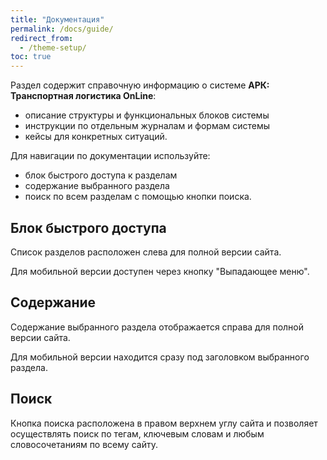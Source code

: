 ```yaml
---
title: "Документация"
permalink: /docs/guide/
redirect_from:
  - /theme-setup/
toc: true
---
```


Раздел содержит справочную информацию о системе
**АРК: Транспортная логистика OnLine**:
-   описание структуры и функциональных блоков системы
-   инструкции по отдельным журналам и формам системы
-   кейсы для конкретных ситуаций.

Для навигации по документации используйте:
-   блок быстрого доступа к разделам
-   содержание выбранного раздела
-   поиск по всем разделам с помощью кнопки поиска.

## Блок быстрого доступа
Список разделов расположен слева для полной версии сайта.

Для мобильной версии доступен через кнопку "Выпадающее меню".


## Содержание
Содержание выбранного раздела отображается справа для полной версии сайта.

Для мобильной версии находится сразу под заголовком выбранного раздела.

## Поиск
Кнопка поиска расположена в правом верхнем углу сайта и позволяет осуществлять
поиск по тегам, ключевым словам и любым словосочетаниям по всему сайту.
